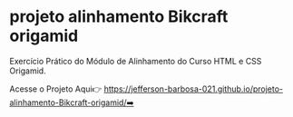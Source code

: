 # projeto alinhamento Bikcraft origamid
 Exercício Prático do Módulo de Alinhamento do Curso HTML e CSS Origamid.

Acesse o Projeto Aqui👉  https://jefferson-barbosa-021.github.io/projeto-alinhamento-Bikcraft-origamid/➡️
